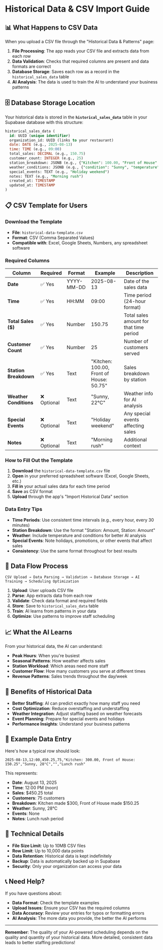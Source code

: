 # Historical Data & CSV Import Guide

## 📊 **What Happens to CSV Data**

When you upload a CSV file through the "Historical Data & Patterns" page:

1. **File Processing**: The app reads your CSV file and extracts data from each row
2. **Data Validation**: Checks that required columns are present and data formats are correct
3. **Database Storage**: Saves each row as a record in the `historical_sales_data` table
4. **AI Analysis**: The data is used to train the AI to understand your business patterns

## 🗄️ **Database Storage Location**

Your historical data is stored in the **`historical_sales_data`** table in your Supabase database with this structure:

```sql
historical_sales_data (
  id: UUID (unique identifier)
  organization_id: UUID (links to your restaurant)
  date: DATE (e.g., 2025-08-13)
  time: TIME (e.g., 09:00)
  total_sales: DECIMAL (e.g., 150.75)
  customer_count: INTEGER (e.g., 25)
  station_breakdown: JSONB (e.g., {"Kitchen": 100.00, "Front of House": 50.75})
  weather_conditions: JSONB (e.g., {"condition": "Sunny", "temperature": 22})
  special_events: TEXT (e.g., "Holiday weekend")
  notes: TEXT (e.g., "Morning rush")
  created_at: TIMESTAMP
  updated_at: TIMESTAMP
)
```

## 📋 **CSV Template for Users**

### **Download the Template**
- **File**: `historical-data-template.csv`
- **Format**: CSV (Comma Separated Values)
- **Compatible with**: Excel, Google Sheets, Numbers, any spreadsheet software

### **Required Columns**

| Column | Required | Format | Example | Description |
|--------|----------|---------|---------|-------------|
| **Date** | ✅ Yes | YYYY-MM-DD | 2025-08-13 | Date of the sales data |
| **Time** | ✅ Yes | HH:MM | 09:00 | Time period (24-hour format) |
| **Total Sales ($)** | ✅ Yes | Number | 150.75 | Total sales amount for that time period |
| **Customer Count** | ✅ Yes | Number | 25 | Number of customers served |
| **Station Breakdown** | ✅ Yes | Text | "Kitchen: 100.00, Front of House: 50.75" | Sales breakdown by station |
| **Weather Conditions** | ❌ Optional | Text | "Sunny, 22°C" | Weather info for AI analysis |
| **Special Events** | ❌ Optional | Text | "Holiday weekend" | Any special events affecting sales |
| **Notes** | ❌ Optional | Text | "Morning rush" | Additional context |

### **How to Fill Out the Template**

1. **Download** the `historical-data-template.csv` file
2. **Open** in your preferred spreadsheet software (Excel, Google Sheets, etc.)
3. **Fill in** your actual sales data for each time period
4. **Save** as CSV format
5. **Upload** through the app's "Import Historical Data" section

### **Data Entry Tips**

- **Time Periods**: Use consistent time intervals (e.g., every hour, every 30 minutes)
- **Station Breakdown**: Use the format "Station: Amount, Station: Amount"
- **Weather**: Include temperature and conditions for better AI analysis
- **Special Events**: Note holidays, promotions, or other events that affect sales
- **Consistency**: Use the same format throughout for best results

## 🔄 **Data Flow Process**

```
CSV Upload → Data Parsing → Validation → Database Storage → AI Training → Scheduling Optimization
```

1. **Upload**: User uploads CSV file
2. **Parse**: App extracts data from each row
3. **Validate**: Check data format and required fields
4. **Store**: Save to `historical_sales_data` table
5. **Train**: AI learns from patterns in your data
6. **Optimize**: Use patterns to improve staff scheduling

## 📈 **What the AI Learns**

From your historical data, the AI can understand:

- **Peak Hours**: When you're busiest
- **Seasonal Patterns**: How weather affects sales
- **Station Workload**: Which areas need more staff
- **Customer Flow**: How many customers you serve at different times
- **Revenue Patterns**: Sales trends throughout the day/week

## 🚀 **Benefits of Historical Data**

- **Better Staffing**: AI can predict exactly how many staff you need
- **Cost Optimization**: Reduce overstaffing and understaffing
- **Weather Integration**: Adjust staffing based on weather forecasts
- **Event Planning**: Prepare for special events and holidays
- **Performance Insights**: Understand your business patterns

## 📝 **Example Data Entry**

Here's how a typical row should look:

```csv
2025-08-13,12:00,450.25,75,"Kitchen: 300.00, Front of House: 150.25","Sunny, 28°C","","Lunch rush"
```

This represents:
- **Date**: August 13, 2025
- **Time**: 12:00 PM (noon)
- **Sales**: $450.25 total
- **Customers**: 75 customers
- **Breakdown**: Kitchen made $300, Front of House made $150.25
- **Weather**: Sunny, 28°C
- **Events**: None
- **Notes**: Lunch rush period

## 🔧 **Technical Details**

- **File Size Limit**: Up to 10MB CSV files
- **Row Limit**: Up to 10,000 data points
- **Data Retention**: Historical data is kept indefinitely
- **Backup**: Data is automatically backed up in Supabase
- **Security**: Only your organization can access your data

## 📞 **Need Help?**

If you have questions about:
- **Data Format**: Check the template examples
- **Upload Issues**: Ensure your CSV has the required columns
- **Data Accuracy**: Review your entries for typos or formatting errors
- **AI Analysis**: The more data you provide, the better the AI performs

---

**Remember**: The quality of your AI-powered scheduling depends on the quality and quantity of your historical data. More detailed, consistent data leads to better staffing predictions!
